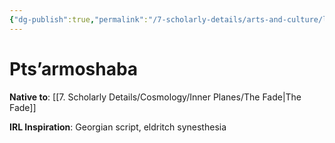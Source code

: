 ```yaml
---
{"dg-publish":true,"permalink":"/7-scholarly-details/arts-and-culture/languages/pts-armoshaba/","noteIcon":""}
---
```


# Pts’armoshaba

**Native to**: [[7. Scholarly Details/Cosmology/Inner Planes/The Fade\|The Fade]] 

**IRL Inspiration**: Georgian script, eldritch synesthesia 